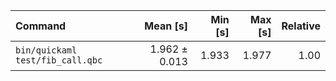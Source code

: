 | Command | Mean [s] | Min [s] | Max [s] | Relative |
|:---|---:|---:|---:|---:|
| `bin/quickaml test/fib_call.qbc` | 1.962 ± 0.013 | 1.933 | 1.977 | 1.00 |
